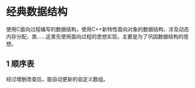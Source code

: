 # 经典数据结构

使用C面向过程编写的数据结构，使用C++新特性面向对象的数据结构，涉及动态内存分配，类……这里先使用面向过程的思想实现，主要是为了巩固数据结构的思想。

## 1 顺序表

经过增删改查后，能自动更新的自定义数组。
